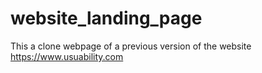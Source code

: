 # website_landing_page
This a clone webpage of a previous version of the website https://www.usuability.com
